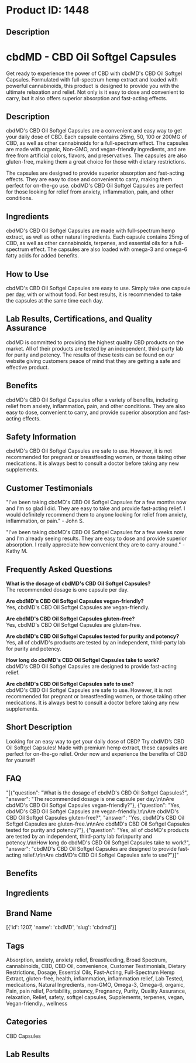 # Product ID: 1448
## Description
<div class="flex flex-grow flex-col gap-3">
<div class="flex flex-col items-start gap-4 whitespace-pre-wrap break-words">
<div class="markdown prose w-full break-words dark:prose-invert dark">
<h1>cbdMD - CBD Oil Softgel Capsules</h1>
<p>Get ready to experience the power of CBD with cbdMD's CBD Oil Softgel Capsules. Formulated with full-spectrum hemp extract and loaded with powerful cannabinoids, this product is designed to provide you with the ultimate relaxation and relief. Not only is it easy to dose and convenient to carry, but it also offers superior absorption and fast-acting effects.</p>
<h2>Description</h2>
<p>cbdMD's CBD Oil Softgel Capsules are a convenient and easy way to get your daily dose of CBD. Each capsule contains 25mg, 50, 100 or 200MG of CBD, as well as other cannabinoids for a full-spectrum effect. The capsules are made with organic, Non-GMO, and vegan-friendly ingredients, and are free from artificial colors, flavors, and preservatives. The capsules are also gluten-free, making them a great choice for those with dietary restrictions.</p>
<p>The capsules are designed to provide superior absorption and fast-acting effects. They are easy to dose and convenient to carry, making them perfect for on-the-go use. cbdMD's CBD Oil Softgel Capsules are perfect for those looking for relief from anxiety, inflammation, pain, and other conditions.</p>
<h2>Ingredients</h2>
<p>cbdMD's CBD Oil Softgel Capsules are made with full-spectrum hemp extract, as well as other natural ingredients. Each capsule contains 25mg of CBD, as well as other cannabinoids, terpenes, and essential oils for a full-spectrum effect. The capsules are also loaded with omega-3 and omega-6 fatty acids for added benefits.</p>
<h2>How to Use</h2>
<p>cbdMD's CBD Oil Softgel Capsules are easy to use. Simply take one capsule per day, with or without food. For best results, it is recommended to take the capsules at the same time each day.</p>
<h2>Lab Results, Certifications, and Quality Assurance</h2>
<p>cbdMD is committed to providing the highest quality CBD products on the market. All of their products are tested by an independent, third-party lab for purity and potency. The results of these tests can be found on our website giving customers peace of mind that they are getting a safe and effective product.</p>
<h2>Benefits</h2>
<p>cbdMD's CBD Oil Softgel Capsules offer a variety of benefits, including relief from anxiety, inflammation, pain, and other conditions. They are also easy to dose, convenient to carry, and provide superior absorption and fast-acting effects.</p>
<h2>Safety Information</h2>
<p>cbdMD's CBD Oil Softgel Capsules are safe to use. However, it is not recommended for pregnant or breastfeeding women, or those taking other medications. It is always best to consult a doctor before taking any new supplements.</p>
<h2>Customer Testimonials</h2>
<p>"I've been taking cbdMD's CBD Oil Softgel Capsules for a few months now and I'm so glad I did. They are easy to take and provide fast-acting relief. I would definitely recommend them to anyone looking for relief from anxiety, inflammation, or pain." - John S.</p>
<p>"I've been taking cbdMD's CBD Oil Softgel Capsules for a few weeks now and I'm already seeing results. They are easy to dose and provide superior absorption. I really appreciate how convenient they are to carry around." - Kathy M.</p>
<h2>Frequently Asked Questions</h2>
<p><strong>What is the dosage of cbdMD's CBD Oil Softgel Capsules?</strong><br />
The recommended dosage is one capsule per day.</p>
<p><strong>Are cbdMD's CBD Oil Softgel Capsules vegan-friendly?</strong><br />
Yes, cbdMD's CBD Oil Softgel Capsules are vegan-friendly.</p>
<p><strong>Are cbdMD's CBD Oil Softgel Capsules gluten-free?</strong><br />
Yes, cbdMD's CBD Oil Softgel Capsules are gluten-free.</p>
<p><strong>Are cbdMD's CBD Oil Softgel Capsules tested for purity and potency?</strong><br />
Yes, all of cbdMD's products are tested by an independent, third-party lab for purity and potency.</p>
<p><strong>How long do cbdMD's CBD Oil Softgel Capsules take to work?</strong><br />
cbdMD's CBD Oil Softgel Capsules are designed to provide fast-acting relief.</p>
<p><strong>Are cbdMD's CBD Oil Softgel Capsules safe to use?</strong><br />
cbdMD's CBD Oil Softgel Capsules are safe to use. However, it is not recommended for pregnant or breastfeeding women, or those taking other medications. It is always best to consult a doctor before taking any new supplements.</p>
</div>
</div>
</div>

## Short Description
<p>Looking for an easy way to get your daily dose of CBD? Try cbdMD&#8217;s CBD Oil Softgel Capsules! Made with premium hemp extract, these capsules are perfect for on-the-go relief. Order now and experience the benefits of CBD for yourself!</p>

## FAQ
"[{\"question\": \"What is the dosage of cbdMD's CBD Oil Softgel Capsules?\", \"answer\": \"The recommended dosage is one capsule per day.\\n\\nAre cbdMD's CBD Oil Softgel Capsules vegan-friendly?\"}, {\"question\": \"Yes, cbdMD's CBD Oil Softgel Capsules are vegan-friendly.\\n\\nAre cbdMD's CBD Oil Softgel Capsules gluten-free?\", \"answer\": \"Yes, cbdMD's CBD Oil Softgel Capsules are gluten-free.\\n\\nAre cbdMD's CBD Oil Softgel Capsules tested for purity and potency?\"}, {\"question\": \"Yes, all of cbdMD's products are tested by an independent, third-party lab for\\npurity and potency.\\n\\nHow long do cbdMD's CBD Oil Softgel Capsules take to work?\", \"answer\": \"cbdMD's CBD Oil Softgel Capsules are designed to provide fast-acting relief.\\n\\nAre cbdMD's CBD Oil Softgel Capsules safe to use?\"}]"
## Benefits

## Ingredients

## Brand Name
[{'id': 1207, 'name': 'cbdMD', 'slug': 'cbdmd'}]
## Tags
Absorption, anxiety, anxiety relief, Breastfeeding, Broad Spectrum, cannabinoids, CBD, CBD Oil, convenience, Customer Testimonials, Dietary Restrictions, Dosage, Essential Oils, Fast-Acting, Full-Spectrum Hemp Extract, gluten-free, health, inflammation, inflammation relief, Lab Tested, medications, Natural Ingredients, non-GMO, Omega-3, Omega-6, organic, Pain, pain relief, Portability, potency, Pregnancy, Purity, Quality Assurance, relaxation, Relief, safety, softgel capsules, Supplements, terpenes, vegan, Vegan-friendly., wellness
## Categories
CBD Capsules
## Lab Results

